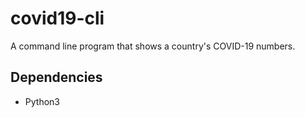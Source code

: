 # covid19-cli
A command line program that shows a country's COVID-19 numbers.
## Dependencies
* Python3
